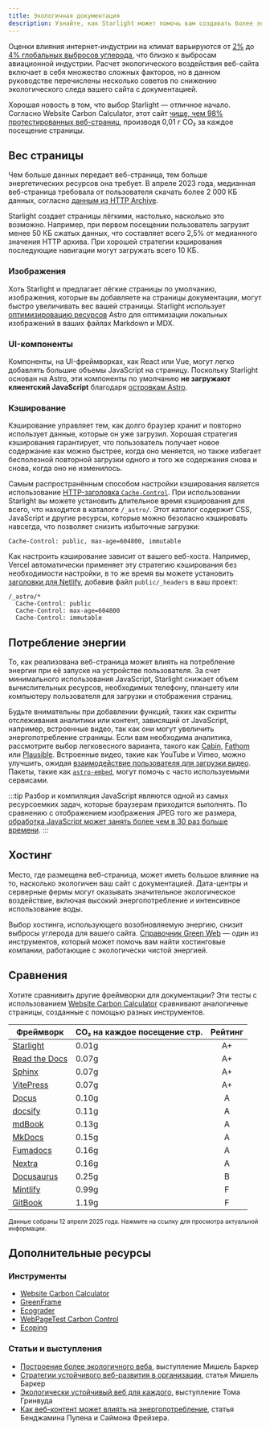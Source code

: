 ```yaml
---
title: Экологичная документация
description: Узнайте, как Starlight может помочь вам создавать более экологичные сайты документации и сократить ваш углеродный след.
---
```


Оценки влияния интернет-индустрии на климат варьируются от [2%][sf] до [4% глобальных выбросов углерода][bbc], что близко к выбросам авиационной индустрии.
Расчет экологического воздействия веб-сайта включает в себя множество сложных факторов, но в данном руководстве перечислены несколько советов по снижению экологического следа вашего сайта с документацией.

Хорошая новость в том, что выбор Starlight — отличное начало.
Согласно Website Carbon Calculator, этот сайт [чище, чем 98% протестированных веб-страниц][sl-carbon], производя 0,01 г CO₂ за каждое посещение страницы.

## Вес страницы

Чем больше данных передает веб-страница, тем больше энергетических ресурсов она требует.
В апреле 2023 года, медианная веб-страница требовала от пользователя скачать более 2 000 КБ данных, согласно [данным из HTTP Archive][http].

Starlight создает страницы лёгкими, настолько, насколько это возможно.
Например, при первом посещении пользователь загрузит менее 50 КБ сжатых данных, что составляет всего 2,5% от медианного значения HTTP архива.
При хорошей стратегии кэширования последующие навигации могут загружать всего 10 КБ.

### Изображения

Хоть Starlight и предлагает лёгкие страницы по умолчанию, изображения, которые вы добавляете на страницы документации, могут быстро увеличивать вес вашей страницы.
Starlight использует [оптимизировацию ресурсов][assets] Astro для оптимизации локальных изображений в ваших файлах Markdown и MDX.

### UI-компоненты

Компоненты, на UI-фреймворках, как React или Vue, могут легко добавлять большие объемы JavaScript на страницу.
Поскольку Starlight основан на Astro, эти компоненты по умолчанию **не загружают клиентский JavaScript** благодаря [островкам Astro][islands].

### Кэширование

Кэширование управляет тем, как долго браузер хранит и повторно использует данные, которые он уже загрузил.
Хорошая стратегия кэширования гарантирует, что пользователь получает новое содержание как можно быстрее, когда оно меняется, но также избегает бесполезной повторной загрузки одного и того же содержания снова и снова, когда оно не изменилось.

Самым распространённым способом настройки кэширования является использование [HTTP-заголовка `Cache-Control`][cache].
При использовании Starlight вы можете установить длительное время кэширования для всего, что находится в каталоге `/_astro/`.
Этот каталог содержит CSS, JavaScript и другие ресурсы, которые можно безопасно кэшировать навсегда, что позволяет снизить избыточные загрузки:

```
Cache-Control: public, max-age=604800, immutable
```

Как настроить кэширование зависит от вашего веб-хоста. Например, Vercel автоматически применяет эту стратегию кэширования без необходимости настройки, в то же время вы можете установить [заголовки для Netlify][ntl-headers], добавив файл `public/_headers` в ваш проект:

```
/_astro/*
  Cache-Control: public
  Cache-Control: max-age=604800
  Cache-Control: immutable
```

[cache]: https://csswizardry.com/2019/03/cache-control-for-civilians/
[ntl-headers]: https://docs.netlify.com/routing/headers/

## Потребление энергии

То, как реализована веб-страница может влиять на потребление энергии при её запуске на устройстве пользователя.
За счет минимального использования JavaScript, Starlight снижает объем вычислительных ресурсов, необходимых телефону, планшету или компьютеру пользователя для загрузки и отображения страниц.

Будьте внимательны при добавлении функций, таких как скрипты отслеживания аналитики или контент, зависящий от JavaScript, например, встроенные видео, так как они могут увеличить энергопотребление страницы.
Если вам необходима аналитика, рассмотрите выбор легковесного варианта, такого как [Cabin][cabin], [Fathom][fathom] или [Plausible][plausible].
Встроенные видео, такие как YouTube и Vimeo, можно улучшить, ожидая [взаимодействие пользователя для загрузки видео][lazy-video].
Пакеты, такие как [`astro-embed`][embed], могут помочь с часто используемыми сервисами.

:::tip
Разбор и компиляция JavaScript являются одной из самых ресурсоемких задач, которые браузерам приходится выполнять.
По сравнению с отображением изображения JPEG того же размера, [обработка JavaScript может занять более чем в 30 раз больше времени][cost-of-js].
:::

[cabin]: https://withcabin.com/
[fathom]: https://usefathom.com/
[plausible]: https://plausible.io/
[lazy-video]: https://web.dev/iframe-lazy-loading/
[embed]: https://www.npmjs.com/package/astro-embed
[cost-of-js]: https://medium.com/dev-channel/the-cost-of-javascript-84009f51e99e

## Хостинг

Место, где размещена веб-страница, может иметь большое влияние на то, насколько экологичен ваш сайт с документацией.
Дата-центры и серверные фермы могут оказывать значительное экологическое воздействие, включая высокий энергопотребление и интенсивное использование воды.

Выбор хостинга, использующего возобновляемую энергию, снизит выбросы углерода для вашего сайта. [Справочник Green Web][gwb] — один из инструментов, который может помочь вам найти хостинговые компании, работающие с экологически чистой энергией.

[gwb]: https://www.thegreenwebfoundation.org/directory/

## Сравнения

Хотите сравнивить другие фреймворки для документации?
Эти тесты с использованием [Website Carbon Calculator][wcc] сравнивают аналогичные страницы, созданные с помощью разных инструментов.

| Фреймворк                   | CO₂ на каждое посещение стр. | Рейтинг |
| --------------------------- | ---------------------------- | :-----: |
| [Starlight][sl-carbon]      | 0.01g                        |   A+    |
| [Read the Docs][rtd-carbon] | 0.07g                        |   A+    |
| [Sphinx][sx-carbon]         | 0.07g                        |   A+    |
| [VitePress][vp-carbon]      | 0.07g                        |   A+    |
| [Docus][dc-carbon]          | 0.10g                        |    A    |
| [docsify][dy-carbon]        | 0.11g                        |    A    |
| [mdBook][md-carbon]         | 0.13g                        |    A    |
| [MkDocs][mk-carbon]         | 0.15g                        |    A    |
| [Fumadocs][fs-carbon]       | 0.16g                        |    A    |
| [Nextra][nx-carbon]         | 0.16g                        |    A    |
| [Docusaurus][ds-carbon]     | 0.25g                        |    B    |
| [Mintlify][mt-carbon]       | 0.99g                        |    F    |
| [GitBook][gb-carbon]        | 1.19g                        |    F    |

<small>Данные собраны 12 апреля 2025 года. Нажмите на ссылку для просмотра актуальной информации.</small>

[sl-carbon]: https://www.websitecarbon.com/website/starlight-astro-build-getting-started/
[vp-carbon]: https://www.websitecarbon.com/website/vitepress-dev-guide-what-is-vitepress/
[dc-carbon]: https://www.websitecarbon.com/website/docus-dev-introduction-getting-started/
[sx-carbon]: https://www.websitecarbon.com/website/sphinx-doc-org-en-master-usage-quickstart-html/
[mk-carbon]: https://www.websitecarbon.com/website/mkdocs-org-getting-started/
[md-carbon]: https://www.websitecarbon.com/website/rust-lang-github-io-mdbook/
[nx-carbon]: https://www.websitecarbon.com/website/nextra-site-docs-docs-theme-start/
[fs-carbon]: https://www.websitecarbon.com/website/fumadocs-vercel-app-docs-ui/
[dy-carbon]: https://www.websitecarbon.com/website/docsify-js-org/
[ds-carbon]: https://www.websitecarbon.com/website/docusaurus-io-docs/
[rtd-carbon]: https://www.websitecarbon.com/website/docs-readthedocs-io-en-stable-index-html/
[gb-carbon]: https://www.websitecarbon.com/website/docs-gitbook-com/
[mt-carbon]: https://www.websitecarbon.com/website/mintlify-com-docs-quickstart/

## Дополнительные ресурсы

### Инструменты

- [Website Carbon Calculator][wcc]
- [GreenFrame](https://greenframe.io/)
- [Ecograder](https://ecograder.com/)
- [WebPageTest Carbon Control](https://www.webpagetest.org/carbon-control/)
- [Ecoping](https://ecoping.earth/)

### Статьи и выступления

- [Построение более экологичного веба](https://youtu.be/EfPoOt7T5lg), выступление Мишель Баркер
- [Стратегии устойчивого веб-развития в организации](https://www.smashingmagazine.com/2022/10/sustainable-web-development-strategies-organization/), статья Мишель Баркер
- [Экологически устойчивый веб для каждого](https://2021.stateofthebrowser.com/speakers/tom-greenwood/), выступление Тома Гринвуда
- [Как веб-контент может влиять на энергопотребление](https://webkit.org/blog/8970/how-web-content-can-affect-power-usage/), статья Бенджамина Пулена и Саймона Фрейзера.

[sf]: https://www.sciencefocus.com/science/what-is-the-carbon-footprint-of-the-internet/
[bbc]: https://www.bbc.com/future/article/20200305-why-your-internet-habits-are-not-as-clean-as-you-think
[http]: https://httparchive.org/reports/state-of-the-web
[assets]: https://docs.astro.build/ru/guides/images/
[islands]: https://docs.astro.build/ru/concepts/islands/
[wcc]: https://www.websitecarbon.com/
